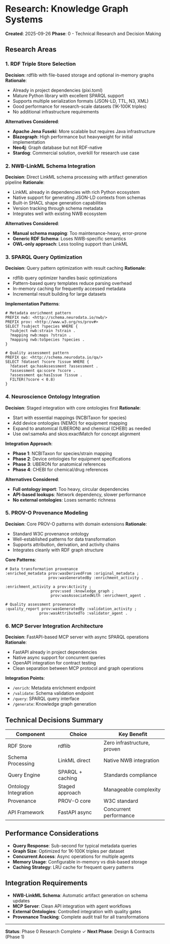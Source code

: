 # Research: Knowledge Graph Systems

**Created**: 2025-09-26
**Phase**: 0 - Technical Research and Decision Making

## Research Areas

### 1. RDF Triple Store Selection

**Decision**: rdflib with file-based storage and optional in-memory graphs
**Rationale**:
- Already in project dependencies (pixi.toml)
- Mature Python library with excellent SPARQL support
- Supports multiple serialization formats (JSON-LD, TTL, N3, XML)
- Good performance for research-scale datasets (1K-100K triples)
- No additional infrastructure requirements

**Alternatives Considered**:
- **Apache Jena Fuseki**: More scalable but requires Java infrastructure
- **Blazegraph**: High performance but heavyweight for initial implementation
- **Neo4j**: Graph database but not RDF-native
- **Stardog**: Commercial solution, overkill for research use case

### 2. NWB-LinkML Schema Integration

**Decision**: Direct LinkML schema processing with artifact generation pipeline
**Rationale**:
- LinkML already in dependencies with rich Python ecosystem
- Native support for generating JSON-LD contexts from schemas
- Built-in SHACL shape generation capabilities
- Version tracking through schema metadata
- Integrates well with existing NWB ecosystem

**Alternatives Considered**:
- **Manual schema mapping**: Too maintenance-heavy, error-prone
- **Generic RDF Schema**: Loses NWB-specific semantics
- **OWL-only approach**: Less tooling support than LinkML

### 3. SPARQL Query Optimization

**Decision**: Query pattern optimization with result caching
**Rationale**:
- rdflib query optimizer handles basic optimizations
- Pattern-based query templates reduce parsing overhead
- In-memory caching for frequently accessed metadata
- Incremental result building for large datasets

**Implementation Patterns**:
```sparql
# Metadata enrichment pattern
PREFIX nwb: <http://schema.neurodata.io/nwb/>
PREFIX prov: <http://www.w3.org/ns/prov#>
SELECT ?subject ?species WHERE {
  ?subject nwb:strain ?strain .
  ?mapping nwb:maps ?strain .
  ?mapping nwb:toSpecies ?species .
}

# Quality assessment pattern
PREFIX qa: <http://schema.neurodata.io/qa/>
SELECT ?dataset ?score ?issue WHERE {
  ?dataset qa:hasAssessment ?assessment .
  ?assessment qa:score ?score .
  ?assessment qa:hasIssue ?issue .
  FILTER(?score < 0.8)
}
```

### 4. Neuroscience Ontology Integration

**Decision**: Staged integration with core ontologies first
**Rationale**:
- Start with essential mappings (NCBITaxon for species)
- Add device ontologies (NEMO) for equipment mapping
- Expand to anatomical (UBERON) and chemical (CHEBI) as needed
- Use owl:sameAs and skos:exactMatch for concept alignment

**Integration Approach**:
- **Phase 1**: NCBITaxon for species/strain mapping
- **Phase 2**: Device ontologies for equipment specifications
- **Phase 3**: UBERON for anatomical references
- **Phase 4**: CHEBI for chemical/drug references

**Alternatives Considered**:
- **Full ontology import**: Too heavy, circular dependencies
- **API-based lookups**: Network dependency, slower performance
- **No external ontologies**: Loses semantic richness

### 5. PROV-O Provenance Modeling

**Decision**: Core PROV-O patterns with domain extensions
**Rationale**:
- Standard W3C provenance ontology
- Well-established patterns for data transformation
- Supports attribution, derivation, and activity chains
- Integrates cleanly with RDF graph structure

**Core Patterns**:
```turtle
# Data transformation provenance
:enriched_metadata prov:wasDerivedFrom :original_metadata ;
                   prov:wasGeneratedBy :enrichment_activity .

:enrichment_activity a prov:Activity ;
                    prov:used :knowledge_graph ;
                    prov:wasAssociatedWith :enrichment_agent .

# Quality assessment provenance
:quality_report prov:wasGeneratedBy :validation_activity ;
               prov:wasAttributedTo :validator_agent .
```

### 6. MCP Server Integration Architecture

**Decision**: FastAPI-based MCP server with async SPARQL operations
**Rationale**:
- FastAPI already in project dependencies
- Native async support for concurrent queries
- OpenAPI integration for contract testing
- Clean separation between MCP protocol and graph operations

**Integration Points**:
- `/enrich`: Metadata enrichment endpoint
- `/validate`: Schema validation endpoint
- `/query`: SPARQL query interface
- `/generate`: Knowledge graph generation

## Technical Decisions Summary

| Component | Choice | Key Benefit |
|-----------|--------|-------------|
| RDF Store | rdflib | Zero infrastructure, proven |
| Schema Processing | LinkML direct | Native NWB integration |
| Query Engine | SPARQL + caching | Standards compliance |
| Ontology Integration | Staged approach | Manageable complexity |
| Provenance | PROV-O core | W3C standard |
| API Framework | FastAPI async | Concurrent performance |

## Performance Considerations

- **Query Response**: Sub-second for typical metadata queries
- **Graph Size**: Optimized for 1K-100K triples per dataset
- **Concurrent Access**: Async operations for multiple agents
- **Memory Usage**: Configurable in-memory vs disk-based storage
- **Caching Strategy**: LRU cache for frequent query patterns

## Integration Requirements

- **NWB-LinkML Schema**: Automatic artifact generation on schema updates
- **MCP Server**: Clean API integration with agent workflows
- **External Ontologies**: Controlled integration with quality gates
- **Provenance Tracking**: Complete audit trail for all transformations

---

**Status**: Phase 0 Research Complete ✓
**Next Phase**: Design & Contracts (Phase 1)